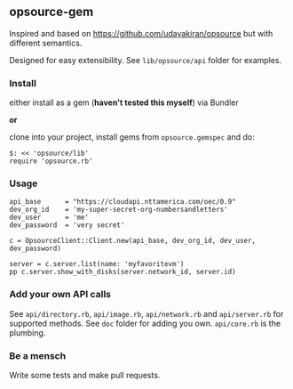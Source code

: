 ## opsource-gem

Inspired and based on https://github.com/udayakiran/opsource but with different semantics.

Designed for easy extensibility. See `lib/opsource/api` folder for examples.



### Install

either install as a gem (__haven't tested this myself__) via Bundler

__or__

clone into your project, install gems from `opsource.gemspec` and do:

```
$: << 'opsource/lib'
require 'opsource.rb'
```

### Usage

```
api_base      = "https://cloudapi.nttamerica.com/oec/0.9"
dev_org_id    = 'my-super-secret-org-numbersandletters'
dev_user      = 'me'
dev_password  = 'very secret'

c = OpsourceClient::Client.new(api_base, dev_org_id, dev_user, dev_password)

server = c.server.list(name: 'myfavoritevm')
pp c.server.show_with_disks(server.network_id, server.id)
```

### Add your own API calls

See `api/directory.rb`, `api/image.rb`, `api/network.rb` and `api/server.rb` for supported methods.
See `doc` folder for adding you own. `api/core.rb` is the plumbing.


### Be a mensch

Write some tests and make pull requests.
